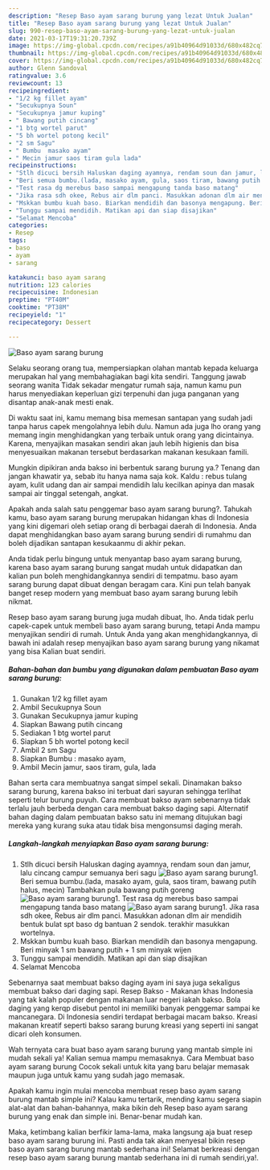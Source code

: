 ```yaml
---
description: "Resep Baso ayam sarang burung yang lezat Untuk Jualan"
title: "Resep Baso ayam sarang burung yang lezat Untuk Jualan"
slug: 990-resep-baso-ayam-sarang-burung-yang-lezat-untuk-jualan
date: 2021-03-17T19:31:20.739Z
image: https://img-global.cpcdn.com/recipes/a91b40964d91033d/680x482cq70/baso-ayam-sarang-burung-foto-resep-utama.jpg
thumbnail: https://img-global.cpcdn.com/recipes/a91b40964d91033d/680x482cq70/baso-ayam-sarang-burung-foto-resep-utama.jpg
cover: https://img-global.cpcdn.com/recipes/a91b40964d91033d/680x482cq70/baso-ayam-sarang-burung-foto-resep-utama.jpg
author: Glenn Sandoval
ratingvalue: 3.6
reviewcount: 13
recipeingredient:
- "1/2 kg fillet ayam"
- "Secukupnya Soun"
- "Secukupnya jamur kuping"
- " Bawang putih cincang"
- "1 btg wortel parut"
- "5 bh wortel potong kecil"
- "2 sm Sagu"
- " Bumbu  masako ayam"
- " Mecin jamur saos tiram gula lada"
recipeinstructions:
- "Stlh dicuci bersih Haluskan daging ayamnya, rendam soun dan jamur, lalu cincang campur semuanya beri sagu"
- "Beri semua bumbu.(lada, masako ayam, gula, saos tiram, bawang putih halus, mecin) Tambahkan pula bawang putih goreng"
- "Test rasa dg merebus baso sampai mengapung tanda baso matang"
- "Jika rasa sdh okee, Rebus air dlm panci. Masukkan adonan dlm air mendidih bentuk bulat spt baso dg bantuan 2 sendok. terakhir masukkan wortelnya."
- "Mskkan bumbu kuah baso. Biarkan mendidih dan basonya mengapung. Beri minyak 1 sm bawang putih + 1 sm minyak wijen"
- "Tunggu sampai mendidih. Matikan api dan siap disajikan"
- "Selamat Mencoba"
categories:
- Resep
tags:
- baso
- ayam
- sarang

katakunci: baso ayam sarang 
nutrition: 123 calories
recipecuisine: Indonesian
preptime: "PT40M"
cooktime: "PT38M"
recipeyield: "1"
recipecategory: Dessert

---
```



![Baso ayam sarang burung](https://img-global.cpcdn.com/recipes/a91b40964d91033d/680x482cq70/baso-ayam-sarang-burung-foto-resep-utama.jpg)

Selaku seorang orang tua, mempersiapkan olahan mantab kepada keluarga merupakan hal yang membahagiakan bagi kita sendiri. Tanggung jawab seorang  wanita Tidak sekadar mengatur rumah saja, namun kamu pun harus menyediakan keperluan gizi terpenuhi dan juga panganan yang disantap anak-anak mesti enak.

Di waktu  saat ini, kamu memang bisa memesan santapan yang sudah jadi tanpa harus capek mengolahnya lebih dulu. Namun ada juga lho orang yang memang ingin menghidangkan yang terbaik untuk orang yang dicintainya. Karena, menyajikan masakan sendiri akan jauh lebih higienis dan bisa menyesuaikan makanan tersebut berdasarkan makanan kesukaan famili. 

Mungkin dipikiran anda bakso ini berbentuk sarang burung ya.? Tenang dan jangan khawatir ya, sebab itu hanya nama saja kok. Kaldu : rebus tulang ayam, kulit udang dan air sampai mendidih lalu kecilkan apinya dan masak sampai air tinggal setengah, angkat.

Apakah anda salah satu penggemar baso ayam sarang burung?. Tahukah kamu, baso ayam sarang burung merupakan hidangan khas di Indonesia yang kini digemari oleh setiap orang di berbagai daerah di Indonesia. Anda dapat menghidangkan baso ayam sarang burung sendiri di rumahmu dan boleh dijadikan santapan kesukaanmu di akhir pekan.

Anda tidak perlu bingung untuk menyantap baso ayam sarang burung, karena baso ayam sarang burung sangat mudah untuk didapatkan dan kalian pun boleh menghidangkannya sendiri di tempatmu. baso ayam sarang burung dapat dibuat dengan beragam cara. Kini pun telah banyak banget resep modern yang membuat baso ayam sarang burung lebih nikmat.

Resep baso ayam sarang burung juga mudah dibuat, lho. Anda tidak perlu capek-capek untuk membeli baso ayam sarang burung, tetapi Anda mampu menyajikan sendiri di rumah. Untuk Anda yang akan menghidangkannya, di bawah ini adalah resep menyajikan baso ayam sarang burung yang nikamat yang bisa Kalian buat sendiri.

<!--inarticleads1-->

##### Bahan-bahan dan bumbu yang digunakan dalam pembuatan Baso ayam sarang burung:

1. Gunakan 1/2 kg fillet ayam
1. Ambil Secukupnya Soun
1. Gunakan Secukupnya jamur kuping
1. Siapkan  Bawang putih cincang
1. Sediakan 1 btg wortel parut
1. Siapkan 5 bh wortel potong kecil
1. Ambil 2 sm Sagu
1. Siapkan  Bumbu : masako ayam,
1. Ambil  Mecin jamur, saos tiram, gula, lada


Bahan serta cara membuatnya sangat simpel sekali. Dinamakan bakso sarang burung, karena bakso ini terbuat dari sayuran sehingga terlihat seperti telur burung puyuh. Cara membuat bakso ayam sebenarnya tidak terlalu jauh berbeda dengan cara membuat bakso daging sapi. Alternatif bahan daging dalam pembuatan bakso satu ini memang ditujukan bagi mereka yang kurang suka atau tidak bisa mengonsumsi daging merah. 

<!--inarticleads2-->

##### Langkah-langkah menyiapkan Baso ayam sarang burung:

1. Stlh dicuci bersih Haluskan daging ayamnya, rendam soun dan jamur, lalu cincang campur semuanya beri sagu
<img src="https://img-global.cpcdn.com/steps/1c16e5c63056a98a/160x128cq70/baso-ayam-sarang-burung-langkah-memasak-1-foto.jpg" alt="Baso ayam sarang burung">1. Beri semua bumbu.(lada, masako ayam, gula, saos tiram, bawang putih halus, mecin) Tambahkan pula bawang putih goreng
<img src="https://img-global.cpcdn.com/steps/04d6a60855b6eea4/160x128cq70/baso-ayam-sarang-burung-langkah-memasak-2-foto.jpg" alt="Baso ayam sarang burung">1. Test rasa dg merebus baso sampai mengapung tanda baso matang
<img src="https://img-global.cpcdn.com/steps/7fb7ff5fc1c50275/160x128cq70/baso-ayam-sarang-burung-langkah-memasak-3-foto.jpg" alt="Baso ayam sarang burung">1. Jika rasa sdh okee, Rebus air dlm panci. Masukkan adonan dlm air mendidih bentuk bulat spt baso dg bantuan 2 sendok. terakhir masukkan wortelnya.
1. Mskkan bumbu kuah baso. Biarkan mendidih dan basonya mengapung. Beri minyak 1 sm bawang putih + 1 sm minyak wijen
1. Tunggu sampai mendidih. Matikan api dan siap disajikan
1. Selamat Mencoba


Sebenarnya saat membuat bakso daging ayam ini saya juga sekaligus membuat bakso dari daging sapi. Resep Bakso - Makanan khas Indonesia yang tak kalah populer dengan makanan luar negeri iakah bakso. Bola daging yang kerqp disebut pentol ini memiliki banyak penggemar sampai ke mancanegara. Di Indonesia sendiri terdapat berbagai macam bakso. Kreasi makanan kreatif seperti bakso sarang burung kreasi yang seperti ini sangat dicari oleh konsumen. 

Wah ternyata cara buat baso ayam sarang burung yang mantab simple ini mudah sekali ya! Kalian semua mampu memasaknya. Cara Membuat baso ayam sarang burung Cocok sekali untuk kita yang baru belajar memasak maupun juga untuk kamu yang sudah jago memasak.

Apakah kamu ingin mulai mencoba membuat resep baso ayam sarang burung mantab simple ini? Kalau kamu tertarik, mending kamu segera siapin alat-alat dan bahan-bahannya, maka bikin deh Resep baso ayam sarang burung yang enak dan simple ini. Benar-benar mudah kan. 

Maka, ketimbang kalian berfikir lama-lama, maka langsung aja buat resep baso ayam sarang burung ini. Pasti anda tak akan menyesal bikin resep baso ayam sarang burung mantab sederhana ini! Selamat berkreasi dengan resep baso ayam sarang burung mantab sederhana ini di rumah sendiri,ya!.

